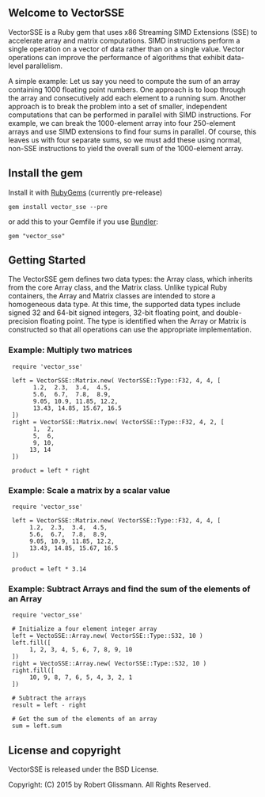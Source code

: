 ## Welcome to VectorSSE ##

VectorSSE is a Ruby gem that uses x86 Streaming SIMD Extensions (SSE) to accelerate
array and matrix computations. SIMD instructions perform a single operation
on a vector of data rather than on a single value. Vector operations can
improve the performance of algorithms that exhibit data-level parallelism.

A simple example:
Let us say you need to compute the sum of an array containing 1000 floating
point numbers. One approach is to loop through the array and consecutively add
each element to a running sum. Another approach is to break the problem
into a set of smaller, independent computations that can be performed in parallel
with SIMD instructions. For example, we can break the 1000-element array into
four 250-element arrays and use SIMD extensions to find four sums in parallel.
Of course, this leaves us with four separate sums, so we must add these using
normal, non-SSE instructions to yield the overall sum of the 1000-element array.


## Install the gem ##

Install it with [RubyGems](https://rubygems.org/) (currently pre-release)

    gem install vector_sse --pre

or add this to your Gemfile if you use [Bundler](http://gembundler.com/):

    gem "vector_sse"


## Getting Started ##

The VectorSSE gem defines two data types: the Array class, which inherits from
the core Array class, and the Matrix class. Unlike typical Ruby containers, the
Array and Matrix classes are intended to store a homogeneous data type. At this
time, the supported data types include signed 32 and 64-bit signed integers,
32-bit floating point, and double-precision floating point. The type is
identified when the Array or Matrix is constructed so that all operations can
use the appropriate implementation.


### Example: Multiply two matrices ###

     require 'vector_sse'

     left = VectorSSE::Matrix.new( VectorSSE::Type::F32, 4, 4, [
           1.2,  2.3,  3.4,  4.5,
           5.6,  6.7,  7.8,  8.9,
           9.05, 10.9, 11.85, 12.2,
           13.43, 14.85, 15.67, 16.5
     ])
     right = VectorSSE::Matrix.new( VectorSSE::Type::F32, 4, 2, [
           1,  2,
           5,  6,
           9, 10,
          13, 14
     ])

     product = left * right


### Example: Scale a matrix by a scalar value ###

     require 'vector_sse'

     left = VectorSSE::Matrix.new( VectorSSE::Type::F32, 4, 4, [
          1.2,  2.3,  3.4,  4.5,
          5.6,  6.7,  7.8,  8.9,
          9.05, 10.9, 11.85, 12.2,
          13.43, 14.85, 15.67, 16.5
     ])

     product = left * 3.14


### Example: Subtract Arrays and find the sum of the elements of an Array ###

     require 'vector_sse'

     # Initialize a four element integer array
     left = VectoSSE::Array.new( VectorSSE::Type::S32, 10 )
     left.fill([
          1, 2, 3, 4, 5, 6, 7, 8, 9, 10
     ])
     right = VectoSSE::Array.new( VectorSSE::Type::S32, 10 )
     right.fill([
          10, 9, 8, 7, 6, 5, 4, 3, 2, 1
     ])

     # Subtract the arrays
     result = left - right

     # Get the sum of the elements of an array
     sum = left.sum


## License and copyright ##

VectorSSE is released under the BSD License.

Copyright: (C) 2015 by Robert Glissmann. All Rights Reserved.
